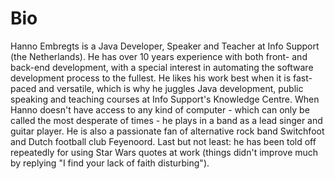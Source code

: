 # [](#bio)Bio

Hanno Embregts is a Java Developer, Speaker and Teacher at Info Support (the Netherlands). He has over 10 years experience with both front- and back-end development, with a special interest in automating the software development process to the fullest. He likes his work best when it is fast-paced and versatile, which is why he juggles Java development, public speaking and teaching courses at Info Support's Knowledge Centre. When Hanno doesn't have access to any kind of computer - which can only be called the most desperate of times - he plays in a band as a lead singer and guitar player. He is also a passionate fan of alternative rock band Switchfoot and Dutch football club Feyenoord. Last but not least: he has been told off repeatedly for using Star Wars quotes at work (things didn't improve much by replying "I find your lack of faith disturbing").

